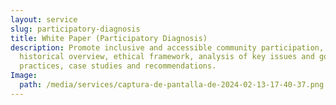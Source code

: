 ```yaml
---
layout: service
slug: participatory-diagnosis
title: White Paper (Participatory Diagnosis)
description: Promote inclusive and accessible community participation, with an
  historical overview, ethical framework, analysis of key issues and good
  practices, case studies and recommendations.
Image:
  path: /media/services/captura-de-pantalla-de-2024-02-13-17-40-37.png
---
```

